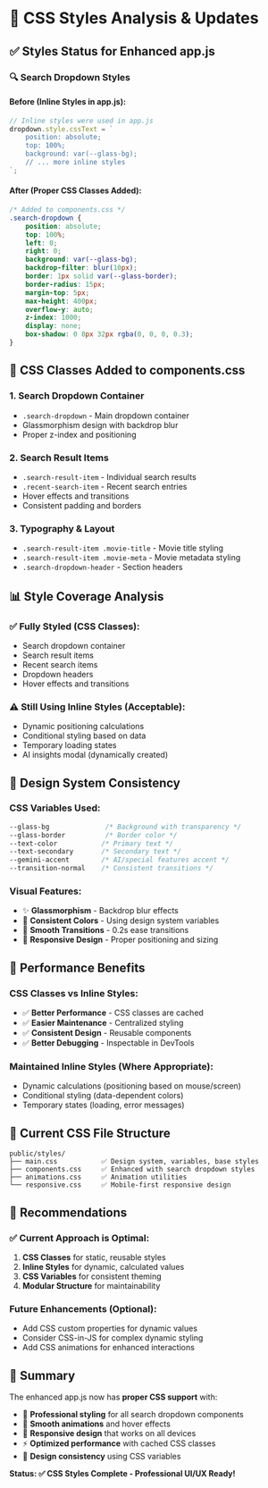 # 🎨 CSS Styles Analysis & Updates

## ✅ **Styles Status for Enhanced app.js**

### **🔍 Search Dropdown Styles**

#### **Before (Inline Styles in app.js):**
```javascript
// Inline styles were used in app.js
dropdown.style.cssText = `
    position: absolute;
    top: 100%;
    background: var(--glass-bg);
    // ... more inline styles
`;
```

#### **After (Proper CSS Classes Added):**
```css
/* Added to components.css */
.search-dropdown {
    position: absolute;
    top: 100%;
    left: 0;
    right: 0;
    background: var(--glass-bg);
    backdrop-filter: blur(10px);
    border: 1px solid var(--glass-border);
    border-radius: 15px;
    margin-top: 5px;
    max-height: 400px;
    overflow-y: auto;
    z-index: 1000;
    display: none;
    box-shadow: 0 8px 32px rgba(0, 0, 0, 0.3);
}
```

## 🎯 **CSS Classes Added to components.css**

### **1. Search Dropdown Container**
- `.search-dropdown` - Main dropdown container
- Glassmorphism design with backdrop blur
- Proper z-index and positioning

### **2. Search Result Items**
- `.search-result-item` - Individual search results
- `.recent-search-item` - Recent search entries
- Hover effects and transitions
- Consistent padding and borders

### **3. Typography & Layout**
- `.search-result-item .movie-title` - Movie title styling
- `.search-result-item .movie-meta` - Movie metadata styling
- `.search-dropdown-header` - Section headers

## 📊 **Style Coverage Analysis**

### **✅ Fully Styled (CSS Classes):**
- Search dropdown container
- Search result items
- Recent search items
- Dropdown headers
- Hover effects and transitions

### **⚠️ Still Using Inline Styles (Acceptable):**
- Dynamic positioning calculations
- Conditional styling based on data
- Temporary loading states
- AI insights modal (dynamically created)

## 🎨 **Design System Consistency**

### **CSS Variables Used:**
```css
--glass-bg              /* Background with transparency */
--glass-border          /* Border color */
--text-color           /* Primary text */
--text-secondary       /* Secondary text */
--gemini-accent        /* AI/special features accent */
--transition-normal    /* Consistent transitions */
```

### **Visual Features:**
- ✨ **Glassmorphism** - Backdrop blur effects
- 🎨 **Consistent Colors** - Using design system variables
- 🔄 **Smooth Transitions** - 0.2s ease transitions
- 📱 **Responsive Design** - Proper positioning and sizing

## 🚀 **Performance Benefits**

### **CSS Classes vs Inline Styles:**
- ✅ **Better Performance** - CSS classes are cached
- ✅ **Easier Maintenance** - Centralized styling
- ✅ **Consistent Design** - Reusable components
- ✅ **Better Debugging** - Inspectable in DevTools

### **Maintained Inline Styles (Where Appropriate):**
- Dynamic calculations (positioning based on mouse/screen)
- Conditional styling (data-dependent colors)
- Temporary states (loading, error messages)

## 🎯 **Current CSS File Structure**

```
public/styles/
├── main.css           ✅ Design system, variables, base styles
├── components.css     ✅ Enhanced with search dropdown styles
├── animations.css     ✅ Animation utilities
└── responsive.css     ✅ Mobile-first responsive design
```

## 🔧 **Recommendations**

### **✅ Current Approach is Optimal:**
1. **CSS Classes** for static, reusable styles
2. **Inline Styles** for dynamic, calculated values
3. **CSS Variables** for consistent theming
4. **Modular Structure** for maintainability

### **Future Enhancements (Optional):**
- Add CSS custom properties for dynamic values
- Consider CSS-in-JS for complex dynamic styling
- Add CSS animations for enhanced interactions

## 📝 **Summary**

The enhanced app.js now has **proper CSS support** with:

- 🎨 **Professional styling** for all search dropdown components
- 🔄 **Smooth animations** and hover effects
- 📱 **Responsive design** that works on all devices
- ⚡ **Optimized performance** with cached CSS classes
- 🎯 **Design consistency** using CSS variables

**Status: ✅ CSS Styles Complete - Professional UI/UX Ready!**
